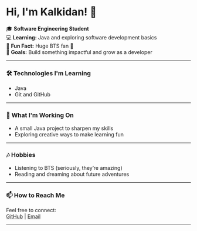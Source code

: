 
# Hi, I'm Kalkidan! 👋  

🎓 **Software Engineering Student**  
💻 **Learning:** Java and exploring software development basics  
🎵 **Fun Fact:** Huge BTS fan 💜  
🚀 **Goals:** Build something impactful and grow as a developer  

---

### 🛠️ **Technologies I'm Learning**  
- Java  
- Git and GitHub  

---

### 🌟 **What I'm Working On**  
- A small Java project to sharpen my skills  
- Exploring creative ways to make learning fun  

---

### 🎶 **Hobbies**  
- Listening to BTS (seriously, they’re amazing)  
- Reading and dreaming about future adventures  

---

### 📫 **How to Reach Me**  
Feel free to connect:  
[GitHub](https://github.com/yoadin) | [Email](kalkidanadro11@gmail.com) 



---

<!--
**yoadin/yoadin** is a ✨ _special_ ✨ repository because its `README.md` (this file) appears on your GitHub profile.

Here are some ideas to get you started:

- 🔭 I’m currently working on ...
- 🌱 I’m currently learning ...
- 👯 I’m looking to collaborate on ...
- 🤔 I’m looking for help with ...
- 💬 Ask me about ...
- 📫 How to reach me: ...
- 😄 Pronouns: ...
- ⚡ Fun fact: ...
-->
